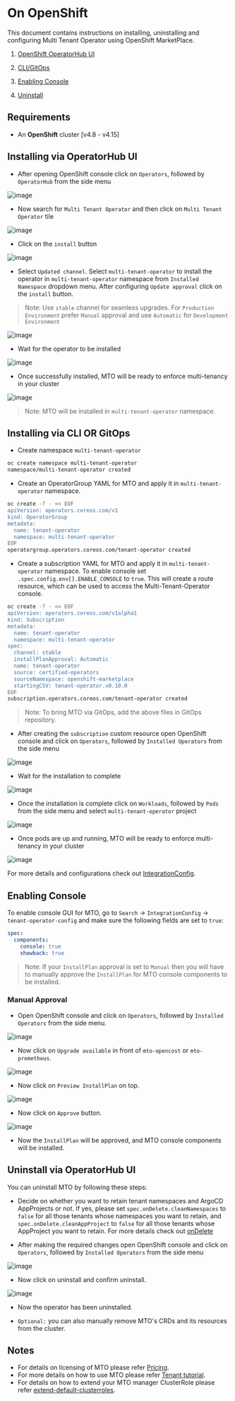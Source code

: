 # On OpenShift

This document contains instructions on installing, uninstalling and configuring Multi Tenant Operator using OpenShift MarketPlace.

1. [OpenShift OperatorHub UI](#installing-via-operatorhub-ui)

1. [CLI/GitOps](#installing-via-cli-or-gitops)

1. [Enabling Console](#enabling-console)

1. [Uninstall](#uninstall-via-operatorhub-ui)

## Requirements

* An **OpenShift** cluster [v4.8 - v4.15]

## Installing via OperatorHub UI

* After opening OpenShift console click on `Operators`, followed by `OperatorHub` from the side menu

![image](../images/operatorHub.png)

* Now search for `Multi Tenant Operator` and then click on `Multi Tenant Operator` tile

![image](../images/search_tenant_operator_operatorHub.png)

* Click on the `install` button

![image](../images/to_install_1.png)

* Select `Updated channel`. Select `multi-tenant-operator` to install the operator in `multi-tenant-operator` namespace from `Installed Namespace` dropdown menu. After configuring `Update approval` click on the `install` button.

> Note: Use `stable` channel for seamless upgrades. For `Production Environment` prefer `Manual` approval and use `Automatic` for `Development Environment`

![image](../images/to_install_2.png)

* Wait for the operator to be installed

![image](../images/to_install_wait.png)

* Once successfully installed, MTO will be ready to enforce multi-tenancy in your cluster

![image](../images/to_installed_successful.png)

> Note: MTO will be installed in `multi-tenant-operator` namespace.

## Installing via CLI OR GitOps

* Create namespace `multi-tenant-operator`

```bash
oc create namespace multi-tenant-operator
namespace/multi-tenant-operator created
```

* Create an OperatorGroup YAML for MTO and apply it in `multi-tenant-operator` namespace.

```bash
oc create -f - << EOF
apiVersion: operators.coreos.com/v1
kind: OperatorGroup
metadata:
  name: tenant-operator
  namespace: multi-tenant-operator
EOF
operatorgroup.operators.coreos.com/tenant-operator created
```

* Create a subscription YAML for MTO and apply it in `multi-tenant-operator` namespace. To enable console set `.spec.config.env[].ENABLE_CONSOLE` to `true`. This will create a route resource, which can be used to access the Multi-Tenant-Operator console.

```bash
oc create -f - << EOF
apiVersion: operators.coreos.com/v1alpha1
kind: Subscription
metadata:
  name: tenant-operator
  namespace: multi-tenant-operator
spec:
  channel: stable
  installPlanApproval: Automatic
  name: tenant-operator
  source: certified-operators
  sourceNamespace: openshift-marketplace
  startingCSV: tenant-operator.v0.10.0
EOF
subscription.operators.coreos.com/tenant-operator created
```

> Note: To bring MTO via GitOps, add the above files in GitOps repository.

* After creating the `subscription` custom resource open OpenShift console and click on `Operators`, followed by `Installed Operators` from the side menu

![image](../images/to_sub_installation_wait.png)

* Wait for the installation to complete

![image](../images/to_sub_installation_successful.png)

* Once the installation is complete click on `Workloads`, followed by `Pods` from the side menu and select `multi-tenant-operator` project

![image](../images/select_multi_tenant_operator_project.png)

* Once pods are up and running, MTO will be ready to enforce multi-tenancy in your cluster

![image](../images/to_installed_successful_pod.png)

For more details and configurations check out [IntegrationConfig](../crds-api-reference/integration-config.md).

## Enabling Console

To enable console GUI for MTO, go to `Search` -> `IntegrationConfig` -> `tenant-operator-config` and make sure the following fields are set to `true`:

```yaml
spec:
  components:
    console: true
    showback: true
```

> Note: If your `InstallPlan` approval is set to `Manual` then you will have to manually approve the `InstallPlan` for MTO console components to be installed.

### Manual Approval

* Open OpenShift console and click on `Operators`, followed by `Installed Operators` from the side menu.

![image](../images/manual-approve-1.png)

* Now click on `Upgrade available` in front of `mto-opencost` or `mto-prometheus`.

![image](../images/manual-approve-2.png)

* Now click on `Preview InstallPlan` on top.

![image](../images/manual-approve-3.png)

* Now click on `Approve` button.

![image](../images/manual-approve-4.png)

* Now the `InstallPlan` will be approved, and MTO console components will be installed.

## Uninstall via OperatorHub UI

You can uninstall MTO by following these steps:

* Decide on whether you want to retain tenant namespaces and ArgoCD AppProjects or not. If yes, please set `spec.onDelete.cleanNamespaces` to `false` for all those tenants whose namespaces you want to retain, and `spec.onDelete.cleanAppProject` to `false` for all those tenants whose AppProject you want to retain. For more details check out [onDelete](../tutorials/tenant/deleting-tenant.md)

* After making the required changes open OpenShift console and click on `Operators`, followed by `Installed Operators` from the side menu

![image](../images/installed-operators.png)

* Now click on uninstall and confirm uninstall.

![image](../images/uninstall-from-ui.png)

* Now the operator has been uninstalled.

* `Optional:` you can also manually remove MTO's CRDs and its resources from the cluster.

## Notes

* For details on licensing of MTO please refer [Pricing](../pricing.md).
* For more details on how to use MTO please refer [Tenant tutorial](../tutorials/tenant/create-tenant.md).
* For details on how to extend your MTO manager ClusterRole please refer [extend-default-clusterroles](../how-to-guides/extend-default-roles.md).
